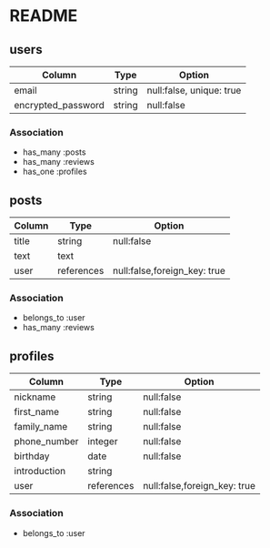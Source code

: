 # README


## users

| Column             | Type        | Option                   |
|--------------------|-------------|--------------------------|
| email              | string      | null:false, unique: true |
| encrypted_password | string      | null:false               |

### Association

- has_many :posts
- has_many :reviews
- has_one :profiles

## posts

| Column | Type       | Option                       |
|--------|------------|------------------------------|
| title  | string     | null:false                   |
| text   | text       |                              |
| user   | references | null:false,foreign_key: true |


### Association
- belongs_to :user
- has_many :reviews


## profiles

| Column             | Type        | Option                       |
|--------------------|-------------|------------------------------|
| nickname           | string      | null:false                   |
| first_name         | string      | null:false                   |
| family_name        | string      | null:false                   |
| phone_number       | integer     | null:false                   |
| birthday           | date        | null:false                   |
| introduction       | string      |                              |
| user               | references  | null:false,foreign_key: true |

### Association

- belongs_to :user